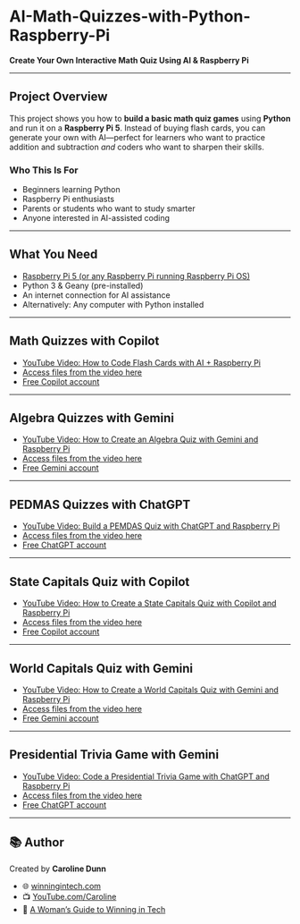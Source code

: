 # AI-Math-Quizzes-with-Python-Raspberry-Pi

**Create Your Own Interactive Math Quiz Using AI & Raspberry Pi**

---

## Project Overview

This project shows you how to **build a basic math quiz games** using **Python** and run it on a **Raspberry Pi 5**. Instead of buying flash cards, you can generate your own with AI—perfect for learners who want to practice addition and subtraction *and* coders who want to sharpen their skills.

### Who This Is For
- Beginners learning Python  
- Raspberry Pi enthusiasts  
- Parents or students who want to study smarter  
- Anyone interested in AI-assisted coding

---

## What You Need

- [Raspberry Pi 5 (or any Raspberry Pi running Raspberry Pi OS)](https://www.raspberrypi.com/products/raspberry-pi-5/)  
- Python 3 & Geany (pre-installed)  
- An internet connection for AI assistance
- Alternatively: Any computer with Python installed

---

## Math Quizzes with Copilot 

- [YouTube Video: How to Code Flash Cards with AI + Raspberry Pi](https://youtu.be/4uZsSu_TIrA)  
- [Access files from the video here](https://github.com/carolinedunn/AI-Math-Quizzes-with-Python-Raspberry-Pi/tree/main/Copilot)
- [Free Copilot account](https://copilot.microsoft.com/)

---

## Algebra Quizzes with Gemini 

- [YouTube Video: How to Create an Algebra Quiz with Gemini and Raspberry Pi](https://youtu.be/MTJJrHY-VMM)  
- [Access files from the video here](https://github.com/carolinedunn/AI-Math-Quizzes-with-Python-Raspberry-Pi/tree/main/Gemini/Algebra)
- [Free Gemini account](https://gemini.google.com/)

---

## PEDMAS Quizzes with ChatGPT 

- [YouTube Video: Build a PEMDAS Quiz with ChatGPT and Raspberry Pi](https://youtu.be/KQl357GI_ZI)  
- [Access files from the video here](https://github.com/carolinedunn/AI-Math-Quizzes-with-Python-Raspberry-Pi/tree/main/ChatGPT/Math)
- [Free ChatGPT account](https://chatgpt.com/)

---

## State Capitals Quiz with Copilot 

- [YouTube Video: How to Create a State Capitals Quiz with Copilot and Raspberry Pi](https://youtu.be/Q4mSkObhoZQ)  
- [Access files from the video here](https://github.com/carolinedunn/AI-Math-Quizzes-with-Python-Raspberry-Pi/tree/main/Copilot)
- [Free Copilot account](https://copilot.microsoft.com/)

---

## World Capitals Quiz with Gemini 

- [YouTube Video: How to Create a World Capitals Quiz with Gemini and Raspberry Pi](https://youtu.be/O6f3sP56F-Q)  
- [Access files from the video here](https://github.com/carolinedunn/AI-Math-Quizzes-with-Python-Raspberry-Pi/tree/main/Gemini/Algebra)
- [Free Gemini account](https://gemini.google.com/)

---

## Presidential Trivia Game with Gemini 

- [YouTube Video: Code a Presidential Trivia Game with ChatGPT and Raspberry Pi](https://youtu.be/-KIvP3DyXyc)  
- [Access files from the video here](https://github.com/carolinedunn/AI-Math-Quizzes-with-Python-Raspberry-Pi/tree/main/ChatGPT/Math)
- [Free ChatGPT account](https://chatgpt.com/)

---

## 📚 Author
Created by **Caroline Dunn**  
- 🌐 [winningintech.com](https://winningintech.com/)  
- 📺 [YouTube.com/Caroline](https://www.youtube.com/caroline)  
- 📘 [A Woman’s Guide to Winning in Tech](https://amzn.to/3YxHVO7)  
